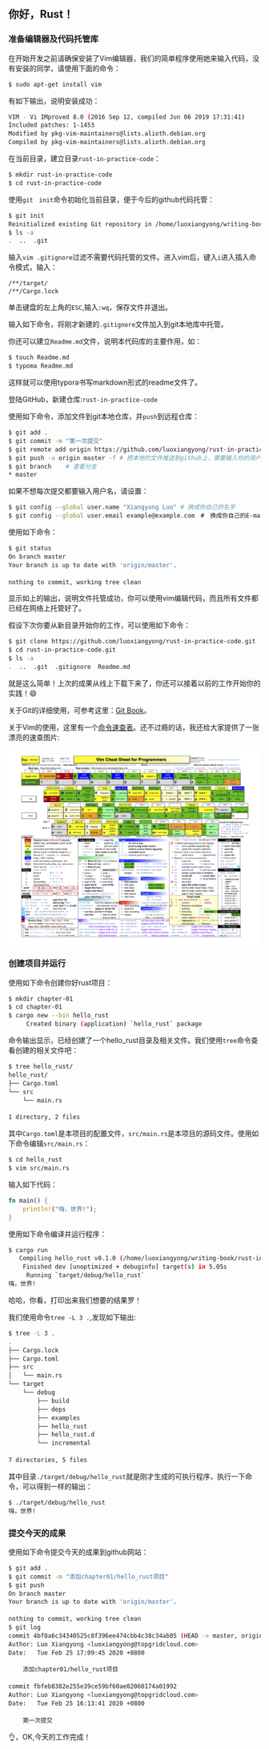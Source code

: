 ## 你好，Rust！

### 准备编辑器及代码托管库

在开始开发之前请确保安装了Vim编辑器，我们的简单程序使用她来输入代码，没有安装的同学，请使用下面的命令：

```bash
$ sudo apt-get install vim
```

有如下输出，说明安装成功：

```bash
VIM - Vi IMproved 8.0 (2016 Sep 12, compiled Jun 06 2019 17:31:41)
Included patches: 1-1453
Modified by pkg-vim-maintainers@lists.alioth.debian.org
Compiled by pkg-vim-maintainers@lists.alioth.debian.org
```

在当前目录，建立目录`rust-in-practice-code`：

```bash
$ mkdir rust-in-practice-code
$ cd rust-in-practice-code
```

使用`git　init`命令初始化当前目录，便于今后的github代码托管：

```bash
$ git init
Reinitialized existing Git repository in /home/luoxiangyong/writing-book/rust-in-practice/.git/
$ ls -a
.  ..  .git
```

输入`vim .gitignore`过滤不需要代码托管的文件。进入vim后，键入`i`进入插入命令模式，输入：

```
/**/target/
/**/Cargo.lock
```

单击键盘的左上角的`ESC`,输入`:wq`，保存文件并退出。

输入如下命令，将刚才新建的`.gitignore`文件加入到git本地库中托管。

你还可以建立`Readme.md`文件，说明本代码库的主要作用，如：

```bash
$ touch Readme.md
$ typoma Readme.md
```

这样就可以使用typora书写markdown形式的readme文件了。

登陆GitHub，新建仓库:`rust-in-practice-code`

使用如下命令，添加文件到git本地仓库，并`push`到远程仓库：

```bash
$ git add .
$ git commit -m "第一次提交"
$ git remote add origin https://github.com/luoxiangyong/rust-in-practice-code.git ＃　换成你的代码仓库地址
$ git push -u origin master -f # 把本地的文件推送到github上，需要输入你的用户名和密码
$ git branch	# 查看分支
* master
```

如果不想每次提交都要输入用户名，请设置：

```bash
$ git config --global user.name "Xiangyong Luo"	# 换成你自己的名字
$ git config --global user.email example@example.com　#　换成你自己的E-mail地址，需要跟github上注册的信息一致
```

使用如下命令：

```bash
$ git status
On branch master
Your branch is up to date with 'origin/master'.

nothing to commit, working tree clean
```

显示如上的输出，说明文件托管成功，你可以使用vim编辑代码，而且所有文件都已经在网络上托管好了。

假设下次你要从新目录开始你的工作，可以使用如下命令：

```bash
$ git clone https://github.com/luoxiangyong/rust-in-practice-code.git
$ cd rust-in-practice-code.git
$ ls -a
.  ..  .git  .gitignore  Readme.md
```

就是这么简单！上次的成果从线上下载下来了，你还可以接着以前的工作开始你的实践！:smile:

关于Git的详细使用，可参考这里：[Git Book](https://git-scm.com/book/zh/v2)。

关于Vim的使用，这里有一个[命令速查表](https://github.com/skywind3000/awesome-cheatsheets/blob/master/editors/vim.txt)。还不过瘾的话，我还给大家提供了一张漂亮的速查图片:

![给程序员准备的Vim命令速查表](./asserts/vim-for-programmer-01.png)

### 创建项目并运行

使用如下命令创建你好rust项目：

```bash
$ mkdir chapter-01
$ cd chapter-01
$ cargo new --bin hello_rust
     Created binary (application) `hello_rust` package
```

命令输出显示，已经创建了一个hello_rust目录及相关文件。我们使用`tree`命令查看创建的相关文件吧：

```bash
$ tree hello_rust/
hello_rust/
├── Cargo.toml
└── src
    └── main.rs

1 directory, 2 files

```

其中`Cargo.toml`是本项目的配置文件，`src/main.rs`是本项目的源码文件。使用如下命令编辑`src/main.rs`：

```bash
$ cd hello_rust
$ vim src/main.rs
```

输入如下代码：

```rust
fn main() {
    println!("嗨，世界!");
}
```

使用如下命令编译并运行程序：

```bash
$ cargo run
   Compiling hello_rust v0.1.0 (/home/luoxiangyong/writing-book/rust-in-practice-code/chapter-01/hello_rust)
    Finished dev [unoptimized + debuginfo] target(s) in 5.05s
     Running `target/debug/hello_rust`
嗨，世界!
```

哈哈，你看，打印出来我们想要的结果罗！



我们使用命令`tree -L 3 .`,发现如下输出:

```bash
$ tree -L 3 .
.
├── Cargo.lock
├── Cargo.toml
├── src
│   └── main.rs
└── target
    └── debug
        ├── build
        ├── deps
        ├── examples
        ├── hello_rust
        ├── hello_rust.d
        └── incremental

7 directories, 5 files

```

其中目录`./target/debug/hello_rust`就是刚才生成的可执行程序，执行一下命令，可以得到一样的输出：

```bash
$ ./target/debug/hello_rust
嗨，世界!

```

### 提交今天的成果

使用如下命令提交今天的成果到github网站：

```bash
$ git add .
$ git commit -m "添加chapter01/hello_rust项目"
$ git push
On branch master
Your branch is up to date with 'origin/master'.

nothing to commit, working tree clean
$ git log
commit 4bf8a6c34340525c8f396ee474cbb4c38c34ab85 (HEAD -> master, origin/master)
Author: Luo Xiangyong <luoxiangyong@topgridcloud.com>
Date:   Tue Feb 25 17:09:45 2020 +0800

    添加chapter01/hello_rust项目

commit fbfeb8382e255e39ce59bf60ae02060174a01992
Author: Luo Xiangyong <luoxiangyong@topgridcloud.com>
Date:   Tue Feb 25 16:13:41 2020 +0800

    第一次提交

```

:ok_hand:，OK,今天的工作完成！